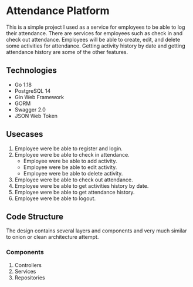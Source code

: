 # Attendance Platform
This is a simple project I used as a service for employees to be able to log their attendance. There are services for employees such as check in and check out attendance. Employees will be able to create, edit, and delete some activities for attendance. Getting activity history by date and getting attendance history are some of the other features.

## Technologies
- Go 1.18
- PostgreSQL 14
- Gin Web Framework
- GORM
- Swagger 2.0
- JSON Web Token

## Usecases
1. Employee were be able to register and login.
2. Employee were be able to check in attendance.
    - Employee were be able to add activity.
    - Employee were be able to edit activity.
    - Employee were be able to delete activity.
3. Employee were be able to check out attendance.
4. Employee were be able to get activities history by date.
5. Employee were be able to get attendance history.
6. Employee were be able to logout.

## Code Structure
The design contains several layers and components and very much similar to onion or clean architecture attempt.

### Components
1. Controllers
2. Services
3. Repositories
